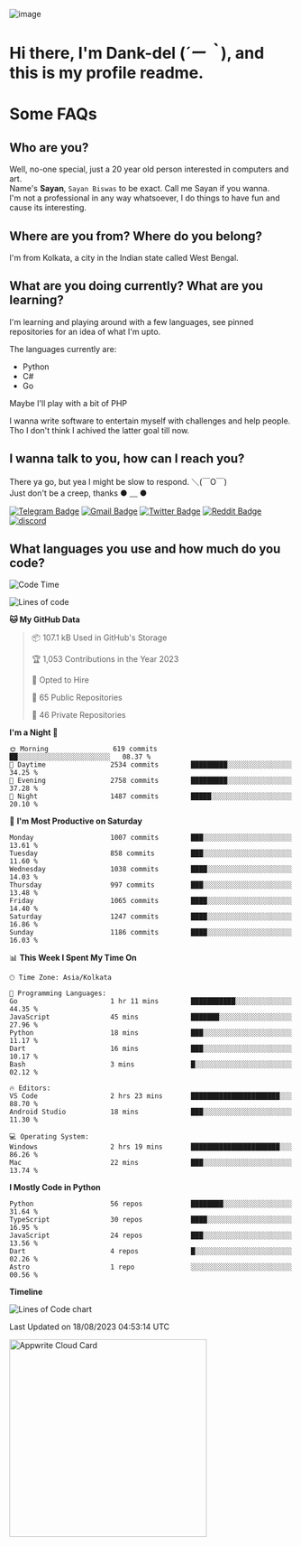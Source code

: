 ![image](https://user-images.githubusercontent.com/63096193/125182844-29f20800-e22f-11eb-8dc9-b0f2d29647bb.png)

# **Hi there, I'm Dank-del (*´ー｀*), and this is my profile readme.**
<!--  [![Profile views](https://gpvc.arturio.dev/dank-del)](https://github.com/dank-del) -->
# Some FAQs

## **Who are you?**

Well, no-one special, just a 20 year old person interested in computers and art. \
Name's **Sayan**, `Sayan Biswas` to be exact. Call me Sayan if you wanna. \
I'm not a professional in any way whatsoever, I do things to have fun and cause its interesting.

## **Where are you from? Where do you belong?**

I'm from Kolkata, a city in the Indian state called West Bengal.

## **What are you doing currently? What are you learning?**

I'm learning and playing around with a few languages, see pinned repositories for an idea of what I'm upto.

The languages currently are:

- Python
- C#
- Go

Maybe I'll play with a bit of PHP

I wanna write software to entertain myself with challenges and help people. \
Tho I don't think I achived the latter goal till now.

<!--## **Eww, I see a weeb profile.**

Can't help it, it's the best way to hide my face on this account
> Why do people hate weebs .-.

## **Cool, what more interests you?**

My interests are quite, weird. They're scattered all over the place. \
I've been fascinated by music and have studied it since the age of 6, I've performed on stage and on air but yeah now I've been away from that. I specialize in key instruments. \
Another thing that interests me is Media Production, aka, working with audio, video and broadcasting media.

> I just like art in general. also feeds the reason of me being obsessed with Japanese drawings (⋟ ﹏ ⋞)-->

## **I wanna talk to you, how can I reach you?**

There ya go, but yea I might be slow to respond. ＼(￣O￣) \
Just don't be a creep, thanks ● ﹏ ●

[![Telegram Badge](https://img.shields.io/badge/-dank_as_fuck-1ca0f1?style=flat-square&logo=telegram&logoColor=white&link=https://t.me/dank_as_fuck)](https://t.me/dank_as_fuck)
[![Gmail Badge](https://img.shields.io/badge/-sayan@asia.com-c14438?style=flat-square&logo=Gmail&logoColor=white&link=mailto:sayan@asia.com)](mailto:sayan@asia.com)
[![Twitter Badge](https://img.shields.io/twitter/follow/TheDankDel?style=social)](https://twitter.com/TheDankDel)
[![Reddit Badge](https://img.shields.io/reddit/user-karma/combined/dank_as_fuck_?style=social)](https://www.reddit.com/user/dank_as_fuck_/)
[![discord](https://discord-md-badge.vercel.app/api/shield/506536929152466945?style=social)](https://discordapp.com/users/506536929152466945)

## **What languages you use and how much do you code?**

<!--START_SECTION:waka-->
![Code Time](http://img.shields.io/badge/Code%20Time-1%2C203%20hrs%2019%20mins-blue)

![Lines of code](https://img.shields.io/badge/From%20Hello%20World%20I%27ve%20Written-4.5%20million%20lines%20of%20code-blue)

**🐱 My GitHub Data** 

> 📦 107.1 kB Used in GitHub's Storage 
 > 
> 🏆 1,053 Contributions in the Year 2023
 > 
> 💼 Opted to Hire
 > 
> 📜 65 Public Repositories 
 > 
> 🔑 46 Private Repositories 
 > 
**I'm a Night 🦉** 

```text
🌞 Morning                619 commits         ██░░░░░░░░░░░░░░░░░░░░░░░   08.37 % 
🌆 Daytime                2534 commits        █████████░░░░░░░░░░░░░░░░   34.25 % 
🌃 Evening                2758 commits        █████████░░░░░░░░░░░░░░░░   37.28 % 
🌙 Night                  1487 commits        █████░░░░░░░░░░░░░░░░░░░░   20.10 % 
```
📅 **I'm Most Productive on Saturday** 

```text
Monday                   1007 commits        ███░░░░░░░░░░░░░░░░░░░░░░   13.61 % 
Tuesday                  858 commits         ███░░░░░░░░░░░░░░░░░░░░░░   11.60 % 
Wednesday                1038 commits        ████░░░░░░░░░░░░░░░░░░░░░   14.03 % 
Thursday                 997 commits         ███░░░░░░░░░░░░░░░░░░░░░░   13.48 % 
Friday                   1065 commits        ████░░░░░░░░░░░░░░░░░░░░░   14.40 % 
Saturday                 1247 commits        ████░░░░░░░░░░░░░░░░░░░░░   16.86 % 
Sunday                   1186 commits        ████░░░░░░░░░░░░░░░░░░░░░   16.03 % 
```


📊 **This Week I Spent My Time On** 

```text
🕑︎ Time Zone: Asia/Kolkata

💬 Programming Languages: 
Go                       1 hr 11 mins        ███████████░░░░░░░░░░░░░░   44.35 % 
JavaScript               45 mins             ███████░░░░░░░░░░░░░░░░░░   27.96 % 
Python                   18 mins             ███░░░░░░░░░░░░░░░░░░░░░░   11.17 % 
Dart                     16 mins             ███░░░░░░░░░░░░░░░░░░░░░░   10.17 % 
Bash                     3 mins              █░░░░░░░░░░░░░░░░░░░░░░░░   02.12 % 

🔥 Editors: 
VS Code                  2 hrs 23 mins       ██████████████████████░░░   88.70 % 
Android Studio           18 mins             ███░░░░░░░░░░░░░░░░░░░░░░   11.30 % 

💻 Operating System: 
Windows                  2 hrs 19 mins       ██████████████████████░░░   86.26 % 
Mac                      22 mins             ███░░░░░░░░░░░░░░░░░░░░░░   13.74 % 
```

**I Mostly Code in Python** 

```text
Python                   56 repos            ████████░░░░░░░░░░░░░░░░░   31.64 % 
TypeScript               30 repos            ████░░░░░░░░░░░░░░░░░░░░░   16.95 % 
JavaScript               24 repos            ███░░░░░░░░░░░░░░░░░░░░░░   13.56 % 
Dart                     4 repos             █░░░░░░░░░░░░░░░░░░░░░░░░   02.26 % 
Astro                    1 repo              ░░░░░░░░░░░░░░░░░░░░░░░░░   00.56 % 
```



**Timeline**

![Lines of Code chart](https://raw.githubusercontent.com/Dank-del/Dank-del/main/assets/bar_graph.png)


 Last Updated on 18/08/2023 04:53:14 UTC
<!--END_SECTION:waka-->

<!--## **Can I stalk your spotify?**

Um sure.

![OwO Spotify](https://spotify-recently-played-readme.vercel.app/api?user=31fdrsslnr7nvq4ytqwtw7c4rxfm&count=5)-->

<a href="https://cloud.appwrite.io/card/64773257171d49803c27">
	<img width="350" src="https://cloud.appwrite.io/v1/cards/cloud?userId=64773257171d49803c27" alt="Appwrite Cloud Card" />
</a>
